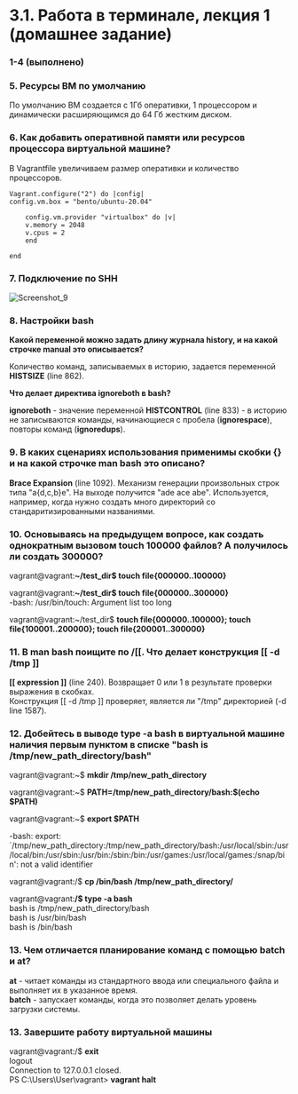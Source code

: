# 3.1. Работа в терминале, лекция 1 (домашнее задание)

### 1-4 (выполнено)

### 5. Ресурсы ВМ по умолчанию

По умолчанию ВМ создается с 1Гб оперативки, 1 процессором и динамически расширяющимся до 64 Гб жестким диском.

### 6. Как добавить оперативной памяти или ресурсов процессора виртуальной машине?

В Vagrantfile увеличиваем размер оперативки и количество процессоров.

```
Vagrant.configure("2") do |config| 
config.vm.box = "bento/ubuntu-20.04"
	
	config.vm.provider "virtualbox" do |v|
	v.memory = 2048
	v.cpus = 2
	end

end
```

### 7. Подключение по SHH

![Screenshot_9](https://user-images.githubusercontent.com/72273610/119250783-44f7b280-bbc4-11eb-942c-2eba67c344c1.png)

### 8. Настройки bash
**Какой переменной можно задать длину журнала history, и на какой строчке manual это описывается?**

Количество команд, записываемых в историю, задается переменной **HISTSIZE** (line 862).  

**Что делает директива ignoreboth в bash?**

**ignoreboth** - значение переменной **HISTCONTROL** (line 833) - в историю не записываются команды, начинающиеся с пробела (**ignorespace**),  повторы команд (**ignoredups**).

### 9. В каких сценариях использования применимы скобки {} и на какой строчке man bash это описано?

**Brace Expansion** (line 1092). Механизм генерации произвольных строк типа "a{d,c,b}e". На выходе получится "ade ace abe". Используется, например, когда нужно создать много директорий со стандаритизированными названиями.

### 10. Основываясь на предыдущем вопросе, как создать однократным вызовом touch 100000 файлов? А получилось ли создать 300000?

vagrant@vagrant:**~/test_dir$ touch file{000000..100000}**  

vagrant@vagrant:**~/test_dir$ touch file{000000..300000}**  
-bash: /usr/bin/touch: Argument list too long

vagrant@vagrant:~/test_dir$ **touch file{000000..100000}; touch file{100001..200000}; touch file{200001..300000}**

### 11. В man bash поищите по /\[\[. Что делает конструкция [[ -d /tmp ]]

**[[ expression ]]** (line 240). Возвращает 0 или 1 в результате проверки выражения в скобках.  
Конструкция [[ -d /tmp ]] проверяет, является ли "/tmp" директорией (-d line 1587).

### 12. Добейтесь в выводе type -a bash в виртуальной машине наличия первым пунктом в списке "bash is /tmp/new_path_directory/bash"

vagrant@vagrant:~$ **mkdir /tmp/new_path_directory**  

vagrant@vagrant:~$ **PATH=/tmp/new_path_directory/bash:$(echo $PATH)**  

vagrant@vagrant:~$ **export $PATH**  

-bash: export: `/tmp/new_path_directory:/tmp/new_path_directory/bash:/usr/local/sbin:/usr/local/bin:/usr/sbin:/usr/bin:/sbin:/bin:/usr/games:/usr/local/games:/snap/bin': not a valid identifier  

vagrant@vagrant:/$ **cp /bin/bash /tmp/new_path_directory/**  

vagrant@vagrant:**/$ type -a bash**  
bash is /tmp/new_path_directory/bash  
bash is /usr/bin/bash  
bash is /bin/bash  

### 13. Чем отличается планирование команд с помощью batch и at?

**at** - читает команды из стандартного ввода или специального файла и выполняет их в указанное время.  
**batch** - запускает команды, когда это позволяет делать уровень загрузки системы.

### 13. Завершите работу виртуальной машины

vagrant@vagrant:/$ **exit**  
logout  
Connection to 127.0.0.1 closed.  
PS C:\Users\User\vagrant> **vagrant halt**




